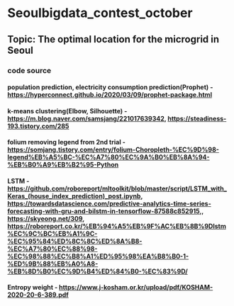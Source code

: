 # Seoulbigdata_contest_october

## Topic: The optimal location for the microgrid in Seoul



### code source
#### population prediction, electricity consumption prediction(Prophet) - https://hyperconnect.github.io/2020/03/09/prophet-package.html
#### k-means clustering(Elbow, Silhouette) - https://m.blog.naver.com/samsjang/221017639342, https://steadiness-193.tistory.com/285
#### folium removing legend from 2nd trial - https://somjang.tistory.com/entry/folium-Choropleth-%EC%9D%98-legend%EB%A5%BC-%EC%A7%80%EC%9A%B0%EB%8A%94-%EB%B0%A9%EB%B2%95-Python
#### LSTM - https://github.com/roboreport/mltoolkit/blob/master/script/LSTM_with_Keras_(house_index_prediction)_post.ipynb, https://towardsdatascience.com/predictive-analytics-time-series-forecasting-with-gru-and-bilstm-in-tensorflow-87588c852915,, https://skyeong.net/309, https://roboreport.co.kr/%EB%94%A5%EB%9F%AC%EB%8B%9Dlstm%EC%9C%BC%EB%A1%9C-%EC%95%84%ED%8C%8C%ED%8A%B8-%EC%A7%80%EC%88%98-%EC%98%88%EC%B8%A1%ED%95%98%EA%B8%B0-1-%ED%9B%88%EB%A0%A8-%EB%8D%B0%EC%9D%B4%ED%84%B0-%EC%83%9D/
#### Entropy weight - https://www.j-kosham.or.kr/upload/pdf/KOSHAM-2020-20-6-389.pdf
